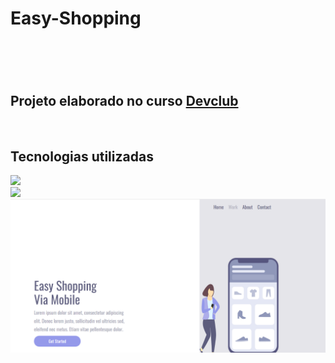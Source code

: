 <h1>Easy-Shopping<h1/>
<br>
<h2>Projeto elaborado no curso <a href="https://rodolfomori.com.br/devclub/">Devclub</a></h2>
<br>
 <h2>Tecnologias utilizadas</h2>
 <img src="https://img.shields.io/badge/HTML5-E34F26?style=for-the-badge&logo=html5&logoColor=white alt=logo-html">
 <br>
 <img src="https://img.shields.io/badge/CSS3-1572B6?style=for-the-badge&logo=css3&logoColor=white alt=logo-css3">
 
 <img src="https://github.com/jorgenetoo/Easy-Shopping/blob/master/Assets/Captura%20Tela.png?raw=true">
  
